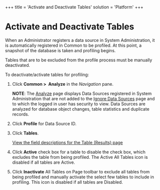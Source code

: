 +++
title = 'Activate and Deactivate Tables'
solution = 'Platform'
+++

# Activate and Deactivate Tables

When an Administrator registers a data source in System Administration,
it is automatically registered in Common to be profiled. At this point,
a snapshot of the database is taken and profiling begins.

Tables that are to be excluded from the profile process must be manually
deactivated.

To deactivate/activate tables for profiling:

1.  Click **Common \>  Analyze** in the *Navigation* pane.
    
    **NOTE**: The [Analyze](../Page_Desc/Analyze.htm) page displays Data
    Sources registered in System Administration that are not added to
    the [Ignore Data Sources](Ignore_Data_Sources.htm) page and to which
    the logged in user has security to view. Data Sources are analyzed
    for database object changes, table statistics and duplicate records.

2.  Click **Profile** for Data Source ID.

3.  Click **Tables**.
    
    [View the field descriptions for the Table (Results)
    page](../Page_Desc/Table_Results_H.htm)

4.  Click **Active** check box for a table to disable the check box,
    which excludes the table from being profiled. The Active All Tables
    icon is disabled if all tables are Active.

5.  Click **Inactivate** All Tables on Page toolbar to exclude all
    tables from being profiled and manually activate the select few
    tables to include in profiling. This icon is disabled if all tables
    are Disabled.
